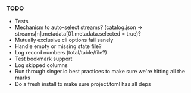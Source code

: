 ### TODO
* Tests
* Mechanism to auto-select streams? (catalog.json -> streams[n].metadata[0].metadata.selected = true)?
* Mutually exclusive cli options fail sanely
* Handle empty or missing state file?
* Log record numbers (total/table/file?)
* Test bookmark support
* Log skipped columns
* Run through singer.io best practices to make sure we're hitting all the marks
* Do a fresh install to make sure project.toml has all deps
